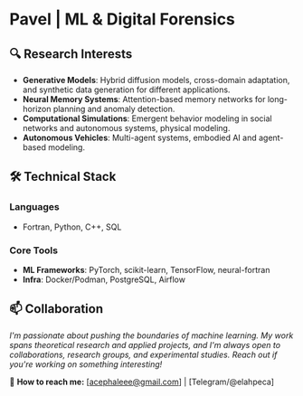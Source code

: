 # Pavel | ML & Digital Forensics

## 🔍 Research Interests   
- **Generative Models**: Hybrid diffusion models, cross-domain adaptation, and synthetic data generation for different applications.
- **Neural Memory Systems**: Attention-based memory networks for long-horizon planning and anomaly detection.
- **Computational Simulations**: Emergent behavior modeling in social networks and autonomous systems, physical modeling.
- **Autonomous Vehicles**: Multi-agent systems, embodied AI and agent-based modeling.

## 🛠️ Technical Stack
### Languages
- Fortran, Python, C++, SQL

### Core Tools
- **ML Frameworks**: PyTorch, scikit-learn, TensorFlow, neural-fortran
- **Infra**: Docker/Podman, PostgreSQL, Airflow

## 📫 Collaboration

*I'm passionate about pushing the boundaries of machine learning. My work spans theoretical research and applied projects, and I'm always open to collaborations, research groups, and experimental studies. Reach out if you're working on something interesting!*

📧 **How to reach me:** [acephaleee@gmail.com] | [Telegram/@elahpeca]
